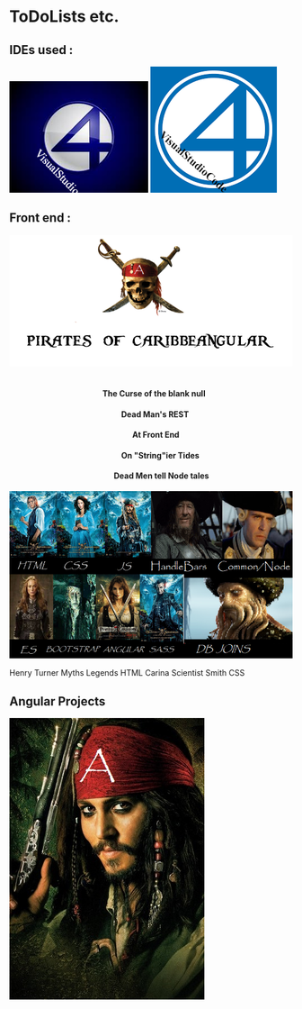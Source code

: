 <!-- [//] # Pinned Repositories: 
Hello World,below you can find the links to pages where I have documented my coding experiments and analysis,etc :
 * [Javascript](https://github.com) 
 * [Dart](https://github.com)
 * [HTML/CSS](https://github.com)
 * [.NET](https://github.com)
 * [Miscellaneous](https://github.com)# Myres:cliher2cmr&wp
*/
<a href="/Fantastic Frontend/"><img src="/js/ff.png"/></a>
--> 
# ToDoLists etc.
## IDEs used : 

![VStudio](https://raw.githubusercontent.com/vibhupuri/vibhupuri.github.io/master/Fantastic%20Frontend/Untitle8.png)
![VSCode](https://raw.githubusercontent.com/vibhupuri/vibhupuri.github.io/master/Fantastic%20Frontend/Untitled.png)
## Front end :
 [![Angular](https://raw.githubusercontent.com/vibhupuri/vibhupuri.github.io/master/js/Potc_skull_color.png)](google.com)
&nbsp;  
####   &nbsp;&nbsp;&nbsp;&nbsp;&nbsp;&nbsp;&nbsp;&nbsp;&nbsp;&nbsp;&nbsp;&nbsp;&nbsp;&nbsp;&nbsp;&nbsp;&nbsp;&nbsp;&nbsp;&nbsp;&nbsp;&nbsp;&nbsp;&nbsp;&nbsp;&nbsp;&nbsp;&nbsp;&nbsp;&nbsp;&nbsp;&nbsp;&nbsp;&nbsp;&nbsp;&nbsp;&nbsp;&nbsp;&nbsp;&nbsp;&nbsp;&nbsp;&nbsp;&nbsp;&nbsp;&nbsp;&nbsp;&nbsp;&nbsp;          The Curse of the blank null
####   &nbsp;&nbsp;&nbsp;&nbsp;&nbsp;&nbsp;&nbsp;&nbsp;&nbsp;&nbsp;&nbsp;&nbsp;&nbsp;&nbsp;&nbsp;&nbsp;&nbsp;&nbsp;&nbsp;&nbsp;&nbsp;&nbsp;&nbsp;&nbsp;&nbsp;&nbsp;&nbsp;&nbsp;&nbsp;&nbsp;&nbsp;&nbsp;&nbsp;&nbsp;&nbsp;&nbsp;&nbsp;&nbsp;&nbsp;&nbsp;&nbsp;&nbsp;&nbsp;&nbsp;&nbsp;&nbsp;&nbsp;&nbsp;&nbsp;          &nbsp;&nbsp;&nbsp;&nbsp;&nbsp;&nbsp;&nbsp;&nbsp;&nbsp;&nbsp;Dead Man's REST
####   &nbsp;&nbsp;&nbsp;&nbsp;&nbsp;&nbsp;&nbsp;&nbsp;&nbsp;&nbsp;&nbsp;&nbsp;&nbsp;&nbsp;&nbsp;&nbsp;&nbsp;&nbsp;&nbsp;&nbsp;&nbsp;&nbsp;&nbsp;&nbsp;&nbsp;&nbsp;&nbsp;&nbsp;&nbsp;&nbsp;&nbsp;&nbsp;&nbsp;&nbsp;&nbsp;&nbsp;&nbsp;&nbsp;&nbsp;&nbsp;&nbsp;&nbsp;&nbsp;&nbsp;&nbsp;&nbsp;&nbsp;&nbsp;&nbsp;         &nbsp;&nbsp;&nbsp;&nbsp;&nbsp;&nbsp;&nbsp;&nbsp;&nbsp;&nbsp;&nbsp;&nbsp;&nbsp;&nbsp;&nbsp; At Front End
####   &nbsp;&nbsp;&nbsp;&nbsp;&nbsp;&nbsp;&nbsp;&nbsp;&nbsp;&nbsp;&nbsp;&nbsp;&nbsp;&nbsp;&nbsp;&nbsp;&nbsp;&nbsp;&nbsp;&nbsp;&nbsp;&nbsp;&nbsp;&nbsp;&nbsp;&nbsp;&nbsp;&nbsp;&nbsp;&nbsp;&nbsp;&nbsp;&nbsp;&nbsp;&nbsp;&nbsp;&nbsp;&nbsp;&nbsp;&nbsp;&nbsp;&nbsp;&nbsp;&nbsp;&nbsp;&nbsp;&nbsp;&nbsp;&nbsp;          &nbsp;&nbsp;&nbsp;&nbsp;&nbsp;&nbsp;&nbsp;&nbsp;&nbsp;&nbsp;On "String"ier Tides
####   &nbsp;&nbsp;&nbsp;&nbsp;&nbsp;&nbsp;&nbsp;&nbsp;&nbsp;&nbsp;&nbsp;&nbsp;&nbsp;&nbsp;&nbsp;&nbsp;&nbsp;&nbsp;&nbsp;&nbsp;&nbsp;&nbsp;&nbsp;&nbsp;&nbsp;&nbsp;&nbsp;&nbsp;&nbsp;&nbsp;&nbsp;&nbsp;&nbsp;&nbsp;&nbsp;&nbsp;&nbsp;&nbsp;&nbsp;&nbsp;&nbsp;&nbsp;&nbsp;&nbsp;&nbsp;&nbsp;&nbsp;&nbsp;&nbsp;           &nbsp;&nbsp;&nbsp;&nbsp;&nbsp; Dead Men tell Node tales 
 
 ![HTML,CSS,JS,ES,Bootstrap,Handlebars,Nodejs,SQL,NOSQL,SASS](https://raw.githubusercontent.com/vibhupuri/vibhupuri.github.io/master/js/Cape.png)
 
 Henry Turner Myths Legends HTML
 Carina Scientist Smith CSS
 
## Angular Projects
 
![Angular](https://raw.githubusercontent.com/vibhupuri/vibhupuri.github.io/master/js/my-fave-potc-photos-pirates-of-the-caribbean-26805136-347-500.jpg)
 
